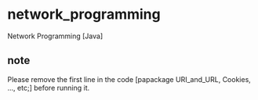 # network_programming
Network Programming [Java]

## note
Please remove the first line in the code [papackage URI_and_URL, Cookies, ..., etc;] before running it.
